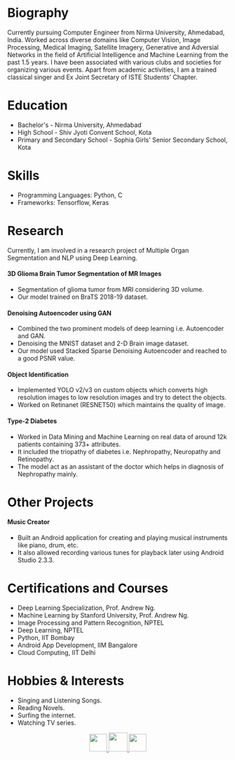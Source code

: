 # Biography
Currently pursuing Computer Engineer from Nirma University, Ahmedabad, India. Worked across diverse domains like Computer Vision, Image Processing, Medical Imaging, Satellite Imagery, Generative and Adversial Networks in the field of Artificial Intelligence and Machine Learning from the past 1.5 years. I have been associated with various clubs and societies for organizing various events. Apart from academic activities, I am a trained classical singer and Ex Joint Secretary of ISTE Students' Chapter.

# Education
- Bachelor's - Nirma University, Ahmedabad 
- High School - Shiv Jyoti Convent School, Kota
- Primary and Secondary School - Sophia Girls' Senior Secondary School, Kota

# Skills
- Programming Languages: Python, C
- Frameworks: Tensorflow, Keras 

# Research
Currently, I am involved in a research project of Multiple Organ Segmentation and NLP using Deep Learning.

#### 3D Glioma Brain Tumor Segmentation of MR Images 
- Segmentation of glioma tumor from MRI considering 3D volume.
- Our model trained on BraTS 2018-19 dataset.

#### Denoising Autoencoder using GAN
- Combined the two prominent models of deep learning i.e. Autoencoder and GAN.
- Denoising the MNIST dataset and 2-D Brain image dataset.
- Our model used Stacked Sparse Denoising Autoencoder and reached to a good PSNR value.

#### Object Identification
- Implemented YOLO v2/v3 on custom objects which converts high resolution images to low resolution images and try to detect the objects.
- Worked on Retinanet (RESNET50) which maintains the quality of image. 

#### Type-2 Diabetes
- Worked in Data Mining and Machine Learning on real data of around 12k patients containing 373+ attributes.
- It included the triopathy of diabetes i.e. Nephropathy, Neuropathy and Retinopathy. 
- The model act as an assistant of the doctor which helps in diagnosis of Nephropathy mainly.

# Other Projects

#### Music Creator
- Built an Android application for creating and playing musical instruments like piano, drum, etc.
- It also allowed recording various tunes for playback later using Android Studio 2.3.3.

# Certifications and Courses
- Deep Learning Specialization, Prof. Andrew Ng.
- Machine Learning by Stanford University, Prof. Andrew Ng.
- Image Processing and Pattern Recognition, NPTEL
- Deep Learning, NPTEL
- Python, IIT Bombay
- Android App Development, IIM Bangalore
- Cloud Computing, IIT Delhi

# Hobbies & Interests
- Singing and Listening Songs.
- Reading Novels.
- Surfing the internet.
- Watching TV series.

<p align="center">
  <a href="https://twitter.com/PrayushiM">
    <img src="https://image.freepik.com/free-icon/twitter-logo_318-40209.jpg" width="40px" height="40px">
  </a>
  <a href="https://www.linkedin.com/in/prayushi-mathur-59a470189/">
    <img src="https://cdn3.iconfinder.com/data/icons/free-social-icons/67/linkedin_circle_black-512.png" width="43px" height="43px">
  </a>
  <a href="https://github.com/Prayushi9">
    <img src="https://ultimatepail.com/wp-content/uploads/2015/06/GitHub-Logo.png" width="40px" height="40px">
  </a>
</p>
